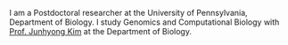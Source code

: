 I am a Postdoctoral researcher at the University of Pennsylvania, Department of Biology. I study Genomics and Computational Biology with [Prof. Junhyong Kim](https://kim.bio.upenn.edu/) at the Department of Biology. 